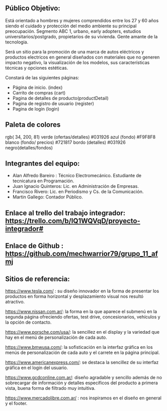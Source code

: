 ## Público Objetivo: 

Está orientado a hombres y mujeres comprendidos entre los 27 y 60 años siendo el cuidado y protección del medio ambiente su principal preocupación. Segmento ABC 1, urbano, early adopters, estudios universitarios/postgrado, propietarios de su vivienda. Gente amante de la tecnologia.
 
Será un sitio para la promoción de una marca de autos eléctricos y productos electricos en general diseñados con materiales que no generen impacto negativo, la visualización de los modelos, sus características técnicas y opciones estéticas.

Constará de las siguientes páginas:

- Página de inicio. (index)
- Carrito de compras (cart)
- Pagina de detalles de producto(productDetail)
- Pagina de registro de usuario (register)
- Pagina de login (login)

## Paleta de colores

rgb( 34, 200, 81)  verde (ofertas/detalles)
#031926 azul (fondo)
#F9F8F8 blanco (fondo/ precios)
#721817 bordo (detalles)
#031926 negro(detalles/fondos)

## Integrantes del equipo:
 
- Alan Alfredo Bareiro : Técnico Electromecánico. Estudiante de tecnicatura en Programación.
- Juan Ignacio Quinteros: Lic. en Administración de Empresas.
- Francisco Rivero: Lic. en Periodismo y Cs. de la Comunicación.
- Martin Gallego: Contador Público.
 
## Enlace al trello del trabajo integrador: https://trello.com/b/lQ1WQVqD/proyecto-integrador#

## Enlace de Github : https://github.com/mechwarrior79/grupo_11_afmj

## Sitios de referencia:
 
https://www.tesla.com/ : su diseño innovador en la forma de presentar los productos en forma horizontal y desplazamiento visual nos resultó atractivo.

https://www.nissan.com.ar/: la forma en la que aparece el submenú en la segunda página ofreciendo ofertas, test drive, concesionarios, vehículos y la opción de contacto.

https://www.porsche.com/usa/: la sencillez en el display y la variedad que hay en el menú de personalización de cada auto.

https://www.bmwusa.com/: la sofisticación en la interfaz gráfica en los menús de personalización de cada auto y el carrete en la página principal.

https://www.americanexpress.com/: se destaca la sencillez de su interfaz gráfica en el login del usuario.

https://www.gcdconline.com.ar/: diseño agradable y sencillo además de no sobrecargar de información y detalles específicos del producto a primera vista, buena forma de filtrado muy intuitiva.

https://www.mercadolibre.com.ar/ : nos inspiramos en el diseño en general y el footer.